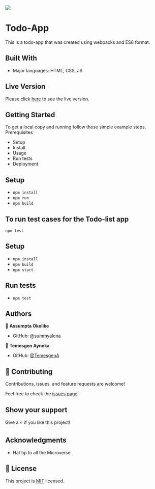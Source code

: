 ![](https://img.shields.io/badge/Microverse-blueviolet)

# Todo-App
This is a todo-app that was created using webpacks and ES6 format.


## Built With

- Major languages: HTML, CSS, JS

## Live Version 
Please click [here](https://summyalena.github.io/Todo-List-App/) to see the live version.

## Getting Started
To get a local copy and running follow these simple example steps.
Prerequisites
- Setup
- Install
- Usage
- Run tests
- Deployment

## Setup 
- `npm install`
- `npm run`
- `npm build`

## To run test cases for the Todo-list app
`npm test`

## Setup
- `npm install`
- `npm build`
- `npm start`

## Run tests 
- `npm test`

## Authors

👤 **Assumpta Okolike**

- GitHub: [@summyalena](https://github.com/summyalena)


👤 **Temesgen Ayneka**

- GitHub: [@TemesgenA](https://github.com/TemesgenA)

## 🤝 Contributing

Contributions, issues, and feature requests are welcome!

Feel free to check the [issues page](../../issues/).

## Show your support

Give a ⭐️ if you like this project!

## Acknowledgments

- Hat tip to all the Microverse 

## 📝 License

This project is [MIT](./MIT.md) licensed.


